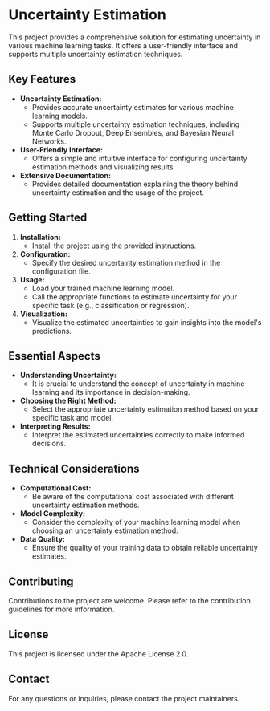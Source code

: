 # Uncertainty Estimation

This project provides a comprehensive solution for estimating uncertainty in various machine learning tasks. It offers a user-friendly interface and supports multiple uncertainty estimation techniques.

## Key Features

- **Uncertainty Estimation:**
    - Provides accurate uncertainty estimates for various machine learning models.
    - Supports multiple uncertainty estimation techniques, including Monte Carlo Dropout, Deep Ensembles, and Bayesian Neural Networks.
- **User-Friendly Interface:**
    - Offers a simple and intuitive interface for configuring uncertainty estimation methods and visualizing results.
- **Extensive Documentation:**
    - Provides detailed documentation explaining the theory behind uncertainty estimation and the usage of the project.

## Getting Started

1. **Installation:**
    - Install the project using the provided instructions.
2. **Configuration:**
    - Specify the desired uncertainty estimation method in the configuration file.
3. **Usage:**
    - Load your trained machine learning model.
    - Call the appropriate functions to estimate uncertainty for your specific task (e.g., classification or regression).
4. **Visualization:**
    - Visualize the estimated uncertainties to gain insights into the model's predictions.

## Essential Aspects

- **Understanding Uncertainty:**
    - It is crucial to understand the concept of uncertainty in machine learning and its importance in decision-making.
- **Choosing the Right Method:**
    - Select the appropriate uncertainty estimation method based on your specific task and model.
- **Interpreting Results:**
    - Interpret the estimated uncertainties correctly to make informed decisions.

## Technical Considerations

- **Computational Cost:**
    - Be aware of the computational cost associated with different uncertainty estimation methods.
- **Model Complexity:**
    - Consider the complexity of your machine learning model when choosing an uncertainty estimation method.
- **Data Quality:**
    - Ensure the quality of your training data to obtain reliable uncertainty estimates.

## Contributing

Contributions to the project are welcome. Please refer to the contribution guidelines for more information.

## License

This project is licensed under the Apache License 2.0.

## Contact

For any questions or inquiries, please contact the project maintainers.
